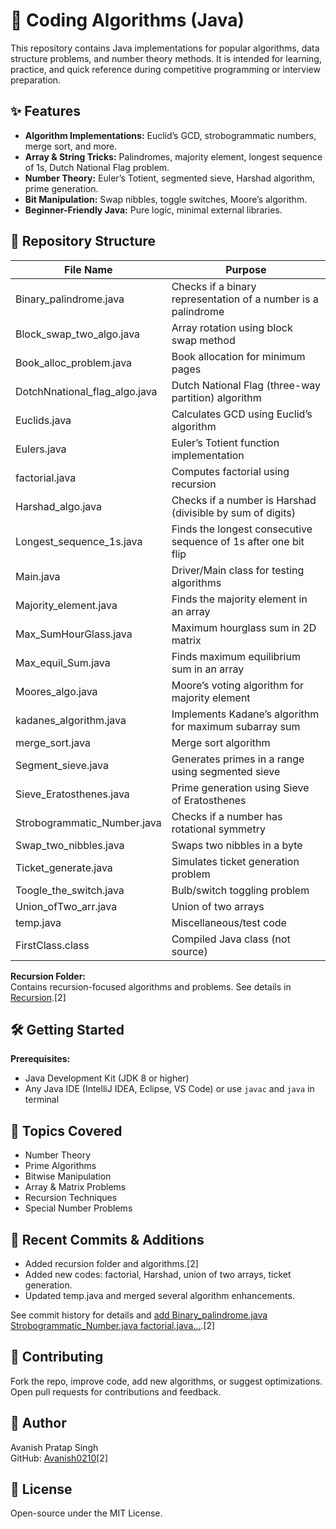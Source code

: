
# 📘 Coding Algorithms (Java)

This repository contains Java implementations for popular algorithms, data structure problems, and number theory methods. It is intended for learning, practice, and quick reference during competitive programming or interview preparation.

## ✨ Features

- **Algorithm Implementations:** Euclid’s GCD, strobogrammatic numbers, merge sort, and more.
- **Array & String Tricks:** Palindromes, majority element, longest sequence of 1s, Dutch National Flag problem.
- **Number Theory:** Euler’s Totient, segmented sieve, Harshad algorithm, prime generation.
- **Bit Manipulation:** Swap nibbles, toggle switches, Moore’s algorithm.
- **Beginner-Friendly Java:** Pure logic, minimal external libraries.

## 📂 Repository Structure

| File Name | Purpose |
|-----------|---------|
| Binary_palindrome.java | Checks if a binary representation of a number is a palindrome |
| Block_swap_two_algo.java | Array rotation using block swap method |
| Book_alloc_problem.java | Book allocation for minimum pages |
| DotchNnational_flag_algo.java | Dutch National Flag (three-way partition) algorithm |
| Euclids.java | Calculates GCD using Euclid’s algorithm |
| Eulers.java | Euler’s Totient function implementation |
| factorial.java | Computes factorial using recursion |
| Harshad_algo.java | Checks if a number is Harshad (divisible by sum of digits) |
| Longest_sequence_1s.java | Finds the longest consecutive sequence of 1s after one bit flip |
| Main.java | Driver/Main class for testing algorithms |
| Majority_element.java | Finds the majority element in an array |
| Max_SumHourGlass.java | Maximum hourglass sum in 2D matrix |
| Max_equil_Sum.java | Finds maximum equilibrium sum in an array |
| Moores_algo.java | Moore’s voting algorithm for majority element |
| kadanes_algorithm.java | Implements Kadane’s algorithm for maximum subarray sum |
| merge_sort.java | Merge sort algorithm |
| Segment_sieve.java | Generates primes in a range using segmented sieve |
| Sieve_Eratosthenes.java | Prime generation using Sieve of Eratosthenes |
| Strobogrammatic_Number.java | Checks if a number has rotational symmetry |
| Swap_two_nibbles.java | Swaps two nibbles in a byte |
| Ticket_generate.java | Simulates ticket generation problem |
| Toogle_the_switch.java | Bulb/switch toggling problem |
| Union_ofTwo_arr.java | Union of two arrays |
| temp.java | Miscellaneous/test code |
| FirstClass.class | Compiled Java class (not source) |

**Recursion Folder:**  
Contains recursion-focused algorithms and problems. See details in [Recursion](https://github.com/Avanish0210/Coading_Algoritms/tree/main/Recursion).[2]

## 🛠️ Getting Started

**Prerequisites:**  
- Java Development Kit (JDK 8 or higher)
- Any Java IDE (IntelliJ IDEA, Eclipse, VS Code) or use `javac` and `java` in terminal

## 📖 Topics Covered

- Number Theory
- Prime Algorithms
- Bitwise Manipulation
- Array & Matrix Problems
- Recursion Techniques
- Special Number Problems

## 📝 Recent Commits & Additions

- Added recursion folder and algorithms.[2]
- Added new codes: factorial, Harshad, union of two arrays, ticket generation.
- Updated temp.java and merged several algorithm enhancements.

See commit history for details and [add Binary_palindrome.java Strobogrammatic_Number.java factorial.java…](https://github.com/Avanish0210/Coading_Algoritms/commit/abdcd2157f77965de491645f8d3fb6b2ebbc0153).[2]

## 🤝 Contributing

Fork the repo, improve code, add new algorithms, or suggest optimizations.  
Open pull requests for contributions and feedback.

## 👤 Author

Avanish Pratap Singh  
GitHub: [Avanish0210](https://github.com/Avanish0210)[2]

## 📜 License

Open-source under the MIT License.
